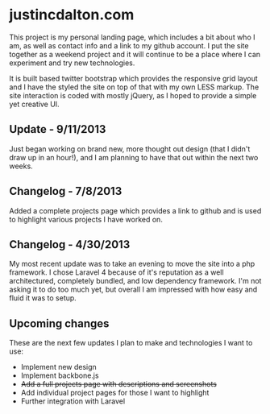 justincdalton.com
=================

This project is my personal landing page, which includes a bit about who I am, as well as contact info and a link to my github account.
I put the site together as a weekend project and it will continue to be a place where I can experiment and try new technologies.

It is built based twitter bootstrap which provides the responsive grid layout and I have the styled the site on top of that with my own LESS markup.
The site interaction is coded with mostly jQuery, as I hoped to provide a simple yet creative UI.

Update - 9/11/2013
----------------------------------------

Just began working on brand new, more thought out design (that I didn't draw up in an hour!), and I am planning to have that out within the next two weeks.

Changelog - 7/8/2013
----------------------------------------

Added a complete projects page which provides a link to github and is used to highlight various projects I have worked on.


Changelog - 4/30/2013
----------------------------------------

My most recent update was to take an evening to move the site into a php framework. I chose Laravel 4 because of it's reputation as a well architectured, completely bundled, and low dependency framework.
I'm not asking it to do too much yet, but overall I am impressed with how easy and fluid it was to setup.

Upcoming changes
---------------------------------------

These are the next few updates I plan to make and technologies I want to use:
* Implement new design
* Implement backbone.js
* ~~Add a full projects page with descriptions and screenshots~~
* Add individual project pages for those I want to highlight
* Further integration with Laravel
